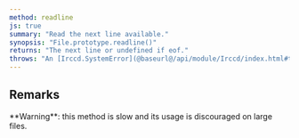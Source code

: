 ```yaml
---
method: readline
js: true
summary: "Read the next line available."
synopsis: "File.prototype.readline()"
returns: "The next line or undefined if eof."
throws: "An [Irccd.SystemError](@baseurl@/api/module/Irccd/index.html#types) on failures."
---
```


## Remarks

<div class="alert alert-warning" role="alert">
**Warning**: this method is slow and its usage is discouraged on large files.
</div>
